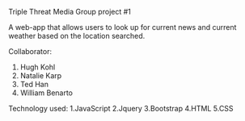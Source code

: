 Triple Threat Media
Group project #1 

A web-app that allows users to look up for current news and current weather based on the location searched.

Collaborator:
1. Hugh Kohl
2. Natalie Karp
3. Ted Han
4. William Benarto

Technology used:
1.JavaScript
2.Jquery
3.Bootstrap
4.HTML
5.CSS



